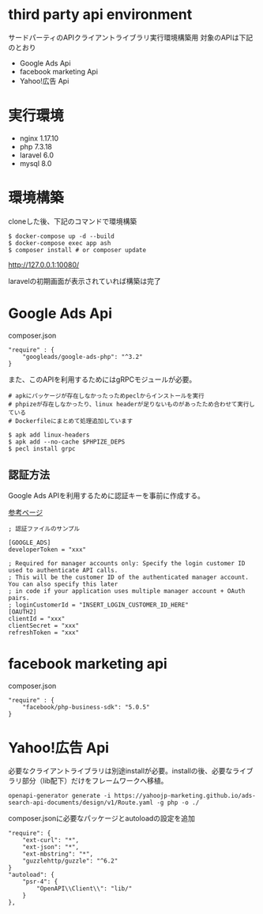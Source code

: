 # third party api environment
サードパーティのAPIクライアントライブラリ実行環境構築用
対象のAPIは下記のとおり

* Google Ads Api
* facebook marketing Api
* Yahoo!広告 Api

# 実行環境
* nginx 1.17.10
* php 7.3.18
* laravel 6.0
* mysql 8.0

# 環境構築
cloneした後、下記のコマンドで環境構築

```
$ docker-compose up -d --build
$ docker-compose exec app ash
$ composer install # or composer update
```
http://127.0.0.1:10080/

laravelの初期画面が表示されていれば構築は完了

# Google Ads Api
composer.json

```
"require" : {
    "googleads/google-ads-php": "^3.2"
}
```
また、このAPIを利用するためにはgRPCモジュールが必要。
```
# apkにパッケージが存在しなかったっためpeclからインストールを実行
# phpizeが存在しなかったり、linux headerが足りないものがあったため合わせて実行している
# Dockerfileにまとめて処理追加しています

$ apk add linux-headers
$ apk add --no-cache $PHPIZE_DEPS
$ pecl install grpc
```
## 認証方法
Google Ads APIを利用するために認証キーを事前に作成する。

[参考ページ](https://qiita.com/komedawara_omusubi/items/71f7da499d92289f77b6)

```
; 認証ファイルのサンプル

[GOOGLE_ADS]
developerToken = "xxx"

; Required for manager accounts only: Specify the login customer ID used to authenticate API calls.
; This will be the customer ID of the authenticated manager account. You can also specify this later
; in code if your application uses multiple manager account + OAuth pairs.
; loginCustomerId = "INSERT_LOGIN_CUSTOMER_ID_HERE"
[OAUTH2]
clientId = "xxx"
clientSecret = "xxx"
refreshToken = "xxx"
```



# facebook marketing api
composer.json

```
"require" : {
    "facebook/php-business-sdk": "5.0.5"
}
```

# Yahoo!広告 Api
必要なクライアントライブラリは別途installが必要。installの後、必要なライブラリ部分（lib配下）だけをフレームワークへ移植。
```
openapi-generator generate -i https://yahoojp-marketing.github.io/ads-search-api-documents/design/v1/Route.yaml -g php -o ./
```

composer.jsonに必要なパッケージとautoloadの設定を追加
```
"require": {
    "ext-curl": "*",
    "ext-json": "*",
    "ext-mbstring": "*",
    "guzzlehttp/guzzle": "^6.2"
}
"autoload": {
    "psr-4": {
        "OpenAPI\\Client\\": "lib/"
    }
},
```
